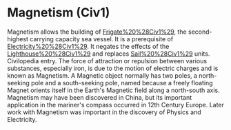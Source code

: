 # Magnetism (Civ1)

Magnetism allows the building of [Frigate%20%28Civ1%29](frigates), the second-highest carrying capacity sea vessel.
It is a prerequisite of [Electricity%20%28Civ1%29](electricity).
It negates the effects of the [Lighthouse%20%28Civ1%29](Lighthouse) and replaces [Sail%20%28Civ1%29](sail) units.
Civilopedia entry.
The force of attraction or repulsion between various substances, especially iron, is due to the motion of electric charges and is known as Magnetism. A Magnetic object normally has two poles, a north-seeking pole and a south-seeking pole, named because a freely floating Magnet orients itself in the Earth's Magnetic field along a north-south axis. Magnetism may have been discovered in China, but its important application in the mariner's compass occurred in 12th Century Europe. Later work with Magnetism was important in the discovery of Physics and Electricity.